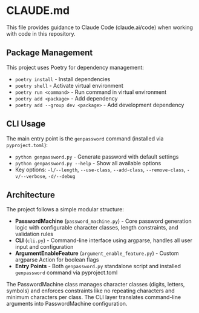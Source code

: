 # CLAUDE.md

This file provides guidance to Claude Code (claude.ai/code) when working with code in this repository.

## Package Management
This project uses Poetry for dependency management:
- `poetry install` - Install dependencies
- `poetry shell` - Activate virtual environment
- `poetry run <command>` - Run command in virtual environment
- `poetry add <package>` - Add dependency
- `poetry add --group dev <package>` - Add development dependency

## CLI Usage
The main entry point is the `genpassword` command (installed via `pyproject.toml`):
- `python genpassword.py` - Generate password with default settings
- `python genpassword.py --help` - Show all available options
- Key options: `-l/--length`, `--use-class`, `--add-class`, `--remove-class`, `-v/--verbose`, `-d/--debug`

## Architecture
The project follows a simple modular structure:

- **PasswordMachine** (`password_machine.py`) - Core password generation logic with configurable character classes, length constraints, and validation rules
- **CLI** (`cli.py`) - Command-line interface using argparse, handles all user input and configuration
- **ArgumentEnableFeature** (`argument_enable_feature.py`) - Custom argparse Action for boolean flags
- **Entry Points** - Both `genpassword.py` standalone script and installed `genpassword` command via pyproject.toml

The PasswordMachine class manages character classes (digits, letters, symbols) and enforces constraints like no repeating characters and minimum characters per class. The CLI layer translates command-line arguments into PasswordMachine configuration.